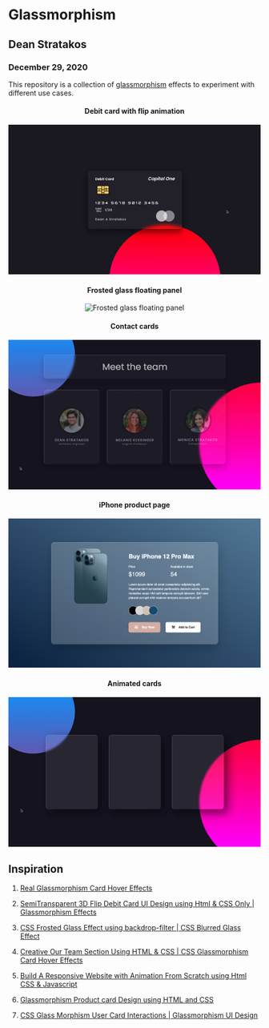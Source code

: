 # Glassmorphism

## Dean Stratakos

### December 29, 2020

This repository is a collection of [glassmorphism](https://uxdesign.cc/glassmorphism-in-user-interfaces-1f39bb1308c9)
effects to experiment with different use cases.

<div align="center">
    <h4>Debit card with flip animation</h4>
    <img width="600" src="demos/Debit-Card.gif" alt="Debit card with flip animation">
    <h4>Frosted glass floating panel</h4>
    <img width="600" src="demos/Frosted-Glass.gif" alt="Frosted glass floating panel">
    <h4>Contact cards</h4>
    <img width="600" src="demos/Contact-Cards.gif" alt="Contact cards">
    <h4>iPhone product page</h4>
    <img width="600" src="demos/iPhone.png" alt="iPhone product page">
    <h4>Animated cards</h4>
    <img width="600" src="demos/Three-Cards.gif" alt="Animated cards">
</div>

## Inspiration

1. [Real Glassmorphism Card Hover Effects](https://youtu.be/hv0rNxr1XXk)

2. [SemiTransparent 3D Flip Debit Card UI Design using Html & CSS Only | Glassmorphism Effects](https://youtu.be/XeX1vsaufF0)

3. [CSS Frosted Glass Effect using backdrop-filter | CSS Blurred Glass  Effect](https://youtu.be/-2mkoKVbmGg)

4. [Creative Our Team Section Using HTML & CSS | CSS Glassmorphism Card Hover Effects](https://youtu.be/Q22Tli-D4mw)

5. [Build A Responsive Website with Animation From Scratch using Html CSS & Javascript](https://youtu.be/YRAoM4-Eb4A)

6. [Glassmorphism Product card Design using HTML and CSS](https://www.youtube.com/watch?v=BwNoYkiq6v4)

7. [CSS Glass Morphism User Card Interactions | Glassmorphism UI Design](https://www.youtube.com/watch?v=TN4DoHiWrQQ)